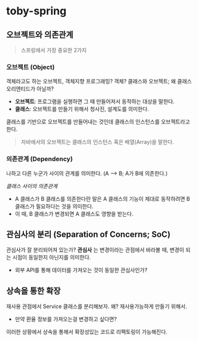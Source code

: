 # toby-spring

## 오브젝트와 의존관계

> 스프링에서 가장 중요한 2가지 

### 오브젝트 (Object)

객체라고도 하는 오브젝트, 객체지향 프로그래밍? 객체?  클래스와 오브젝트; 왜 클래스 오리엔티드가 아닐까?

- **오브젝트**: 프로그램을 실행하면 그 때 만들어져서 동작하는 대상을 말한다.
- **클래스**: 오브젝트를 만들기 위해서 청사진, 설계도를 의미한다. 

클래스를 기반으로 오브젝트를 만들어내는 것인데 클래스의 인스턴스를 오브젝트라고 한다.

> 자바에서의 오브젝트는 클래스의 인스턴스 혹은 배열(Array)을 말한다.

### 의존관계 (Dependency)

나하고 다른 누군가 사이의 관계를 의미한다. (A --> B; A가 B에 의존한다.)

_클래스 사이의 의존관계_

- A 클래스가 B 클래스를 의존한다란 말은 A 클래스의 기능이 제대로 동작하려면 B 클래스가 필요하다는 것을 의미한다.
- 이 때, B 클래스가 변경되면 A 클래스도 영향을 받는다.


## 관심사의 분리 (Separation of Concerns; SoC)

관심사가 잘 분리되어져 있는가? **관심사** 는 변경이라는 관점에서 바라볼 때, 변경이 되는 시점이 동일한지 아닌지를 의미한다.

- 외부 API를 통해 데이터를 가져오는 것이 동일한 관심사인가?



## 상속을 통한 확장

재사용 관점에서 Service 클래스를 분리해보자. 왜? 재사용가능하게 만들기 위해서.

- 만약 환율 정보를 가져오는걸 변경하고 싶다면?

이러한 상황에서 상속을 통해서 확장성있는 코드로 리팩토링이 가능해진다.
